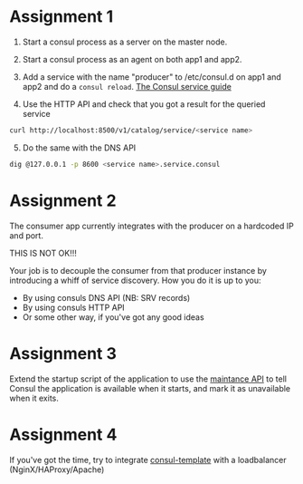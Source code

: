 Assignment 1
============

1. Start a consul process as a server on the master node.

2. Start a consul process as an agent on both app1 and app2.

3. Add a service with the name "producer" to /etc/consul.d on app1 and app2 and do a `consul reload`. [The Consul service guide](https://www.consul.io/intro/getting-started/services.html)

4. Use the HTTP API and check that you got a result for the queried service
```bash
curl http://localhost:8500/v1/catalog/service/<service name>
```

5. Do the same with the DNS API
```bash
dig @127.0.0.1 -p 8600 <service name>.service.consul
```

Assignment 2
============

The consumer app currently integrates with the producer on a hardcoded IP and port.

THIS IS NOT OK!!!

Your job is to decouple the consumer from that producer instance by introducing a whiff of service discovery. How you do it is up to you:
- By using consuls DNS API (NB: SRV records)
- By using consuls HTTP API
- Or some other way, if you've got any good ideas

Assignment 3
============

Extend the startup script of the application to use the
[maintance API](https://www.consul.io/docs/agent/http/agent.html#agent_service_maintenance)
to tell Consul the application is available when it starts, and mark it as
unavailable when it exits.

Assignment 4
============

If you've got the time, try to integrate [consul-template](https://github.com/hashicorp/consul-template) with a loadbalancer (NginX/HAProxy/Apache)
